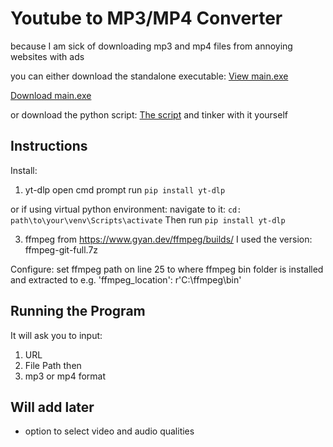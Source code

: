 # Youtube to MP3/MP4 Converter

because I am sick of downloading mp3 and mp4 files from annoying websites with ads

you can either download the standalone executable: [View main.exe](https://github.com/Clarkson1415/PythonMP3toMP4_YoutubeConverter/blob/main/PythonMP3orMP4_YoutubeConverter/dist/main.exe)

[Download main.exe](https://github.com/Clarkson1415/PythonMP3orMP4_YoutubeConverter/raw/main/PythonMP3orMP4_YoutubeConverter/dist/main.exe)


or download the python script: [The script](main.py) and tinker with it yourself

## Instructions
Install:

1. yt-dlp
open cmd prompt run
`pip install yt-dlp`

or if using virtual python environment:
navigate to it:
`cd: path\to\your\venv\Scripts\activate`
Then run `pip install yt-dlp`

3. ffmpeg from https://www.gyan.dev/ffmpeg/builds/
I used the version: ffmpeg-git-full.7z

Configure:
set ffmpeg path on line 25 to where ffmpeg bin folder is installed and extracted to
e.g. 'ffmpeg_location': r'C:\ffmpeg\bin'


## Running the Program
It will ask you to input:
1. URL
2. File Path then
3. mp3 or mp4 format


## Will add later
- option to select video and audio qualities
